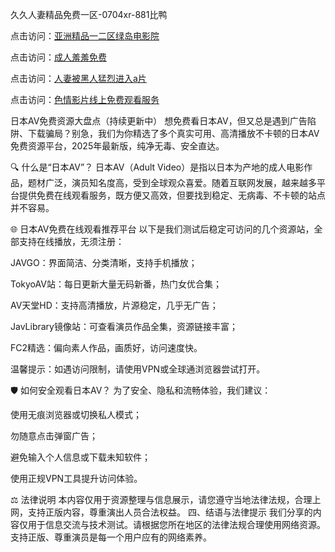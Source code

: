 
久久人妻精品免费一区-0704xr-881比鸭


点击访问：<a href="https://bered.pages.dev/">亚洲精品一二区绿岛电影院</a>

点击访问：<a href="https://rtj-3zo.pages.dev/">成人羞羞免费</a>

点击访问：<a href="https://vassv.pages.dev/">人妻被黑人猛烈进入a片</a>

点击访问：<a href="https://https://vassv.pages.dev/">色情影片线上免费观看服务</a>


日本AV免费资源大盘点（持续更新中）
想免费看日本AV，但又总是遇到广告陷阱、下载骗局？别急，我们为你精选了多个真实可用、高清播放不卡顿的日本AV免费资源平台，2025年最新版，纯净无毒、安全直达。

🔍 什么是“日本AV”？
日本AV（Adult Video）是指以日本为产地的成人电影作品，题材广泛，演员知名度高，受到全球观众喜爱。随着互联网发展，越来越多平台提供免费在线观看服务，既方便又高效，但要找到稳定、无病毒、不卡顿的站点并不容易。

🌐 日本AV免费在线观看推荐平台
以下是我们测试后稳定可访问的几个资源站，全部支持在线播放，无须注册：

JAVGO：界面简洁、分类清晰，支持手机播放；

TokyoAV站：每日更新大量无码新番，热门女优合集；

AV天堂HD：支持高清播放，片源稳定，几乎无广告；

JavLibrary镜像站：可查看演员作品全集，资源链接丰富；

FC2精选：偏向素人作品，画质好，访问速度快。

温馨提示：如遇访问限制，请使用VPN或全球通浏览器尝试打开。

🛡 如何安全观看日本AV？
为了安全、隐私和流畅体验，我们建议：

使用无痕浏览器或切换私人模式；

勿随意点击弹窗广告；

避免输入个人信息或下载未知软件；

使用正规VPN工具提升访问体验。

⚖ 法律说明
本内容仅用于资源整理与信息展示，请您遵守当地法律法规，合理上网，支持正版内容，尊重演出人员合法权益。
四、结语与法律提示
我们分享的内容仅用于信息交流与技术测试。请根据您所在地区的法律法规合理使用网络资源。支持正版、尊重演员是每一个用户应有的网络素养。
<span style="display:none;">[Canonical link](https://github.com/tn20250704/211296）</span>

